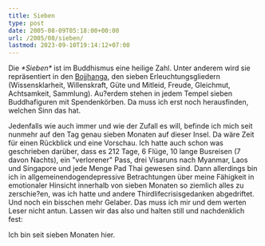 ```yaml
---
title: Sieben
type: post
date: 2005-08-09T05:18:00+00:00
url: /2005/08/sieben/
lastmod: 2023-09-10T19:14:12+07:00
---
```

Die _\*Sieben\*_ ist im Buddhismus eine heilige Zahl. Unter anderem wird sie repräsentiert in den [Bojjhanga][1], den sieben Erleuchtungsgliedern (Wissensklarheit, Willenskraft, Güte und Mitleid, Freude, Gleichmut, Achtsamkeit, Sammlung). Au?erdem stehen in jedem Tempel sieben Buddhafiguren mit Spendenkörben. Da muss ich erst noch herausfinden, welchen Sinn das hat.

Jedenfalls wie auch immer und wie der Zufall es will, befinde ich mich seit nunmehr auf den Tag genau sieben Monaten auf dieser Insel. Da wäre Zeit für einen Rückblick und eine Vorschau. Ich hatte auch schon was geschrieben darüber, dass es 212 Tage, 6 Flüge, 10 lange Busreisen (7 davon Nachts), ein "verlorener" Pass, drei Visaruns nach Myanmar, Laos und Singapore und jede Menge Pad Thai gewesen sind. Dann allerdings bin ich in allgemeinendogendepressive Betrachtungen über meine Fähigkeit in emotionaler Hinsicht innerhalb von sieben Monaten so ziemlich alles zu zerschie?en, was ich hatte und andere Thirdlifecrisisgedanken abgedriftet. Und noch ein bisschen mehr Gelaber. Das muss ich mir und dem werten Leser nicht antun. Lassen wir das also und halten still und nachdenklich fest:

Ich bin seit sieben Monaten hier.

 [1]: http://de.wikipedia.org/wiki/Bojjhanga
